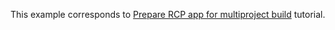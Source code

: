This example corresponds to [Prepare RCP app for multiproject build](../../../../wiki/Prepare-RCP-app-for-multiproject-build) tutorial.
